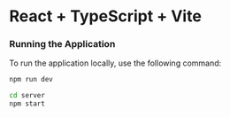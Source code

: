 # React + TypeScript + Vite

### Running the Application

To run the application locally, use the following command:

```sh
npm run dev
```

```sh
cd server
npm start
```